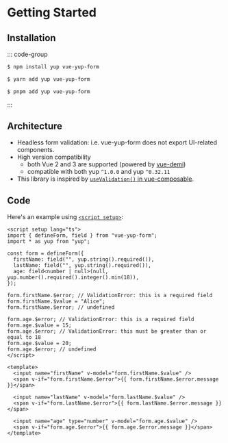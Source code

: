 # Getting Started

## Installation

::: code-group

```sh [npm]
$ npm install yup vue-yup-form
```

```sh [yarn]
$ yarn add yup vue-yup-form
```

```sh [pnpm]
$ pnpm add yup vue-yup-form
```

:::

## Architecture
- Headless form validation: i.e. vue-yup-form does not export UI-related components.
- High version compatibility
  - both Vue 2 and 3 are supported (powered by [vue-demi](https://github.com/vueuse/vue-demi))
  - compatible with both yup `^1.0.0` and yup `^0.32.11`
- This library is inspired by [`useValidation()` in vue-composable](https://pikax.me/vue-composable/composable/validation/validation.html).

## Code
Here's an example using [`<script setup>`](https://vuejs.org/api/sfc-script-setup.html):

```vue
<script setup lang="ts">
import { defineForm, field } from "vue-yup-form";
import * as yup from "yup";

const form = defineForm({
  firstName: field("", yup.string().required()),
  lastName: field("", yup.string().required()),
  age: field<number | null>(null, yup.number().required().integer().min(18)),
});

form.firstName.$error; // ValidationError: this is a required field
form.firstName.$value = "Alice";
form.firstName.$error; // undefined

form.age.$error; // ValidationError: this is a required field
form.age.$value = 15;
form.age.$error; // ValidationError: this must be greater than or equal to 18
form.age.$value = 20;
form.age.$error; // undefined
</script>

<template>
  <input name="firstName" v-model="form.firstName.$value" />
  <span v-if="form.firstName.$error">{{ form.firstName.$error.message }}</span>

  <input name="lastName" v-model="form.lastName.$value" />
  <span v-if="form.lastName.$error">{{ form.lastName.$error.message }}</span>

  <input name="age" type="number" v-model="form.age.$value" />
  <span v-if="form.age.$error">{{ form.age.$error.message }}</span>
</template>
```
